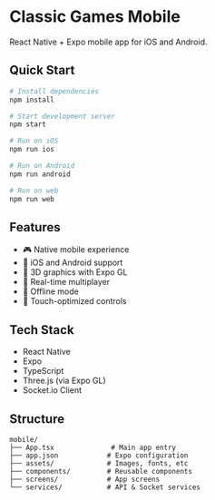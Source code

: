 # Classic Games Mobile

React Native + Expo mobile app for iOS and Android.

## Quick Start

```bash
# Install dependencies
npm install

# Start development server
npm start

# Run on iOS
npm run ios

# Run on Android
npm run android

# Run on web
npm run web
```

## Features

- 🎮 Native mobile experience
- 📱 iOS and Android support
- 🎨 3D graphics with Expo GL
- 🔄 Real-time multiplayer
- 📶 Offline mode
- 🎯 Touch-optimized controls

## Tech Stack

- React Native
- Expo
- TypeScript
- Three.js (via Expo GL)
- Socket.io Client

## Structure

```
mobile/
├── App.tsx              # Main app entry
├── app.json            # Expo configuration
├── assets/             # Images, fonts, etc
├── components/         # Reusable components
├── screens/            # App screens
└── services/           # API & Socket services
```
